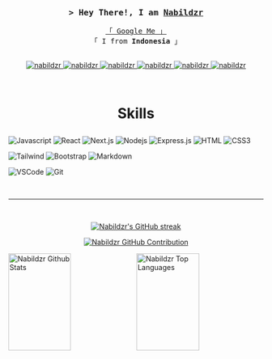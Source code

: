 <!--
<h2 align="center">
  Welcome to !
  <img src="https://media.giphy.com/media/hvRJCLFzcasrR4ia7z/giphy.gif" width="28">
</h2> -->

<!-- Intro  -->
<h3 align="center">
        <samp>&gt; Hey There!, I am
                <b><a target="_blank" href="https://nabildzr.xyz">Nabildzr</a></b>
        </samp>
</h3>

<p align="center"> 
  <samp>
    <a href="https://www.google.com/search?q=nabildzr">「 Google Me 」</a>
    <br>
    「 I from <b>Indonesia</b> 」
    <br>
    <br>
  </samp>
</p>

<p align="center">
 <a href="https://nabildzr.xyz" target="blank">
  <img src="https://img.shields.io/badge/Website-DC143C?style=for-the-badge&logo=medium&logoColor=white" alt="nabildzr" />
 </a>
 <a href="https://linkedin.com/in/nabildzr_" target="_blank">
  <img src="https://img.shields.io/badge/LinkedIn-0077B5?style=for-the-badge&logo=linkedin&logoColor=white" alt="nabildzr"/>
 </a>
 <a href="https://dev.to/nabildzr" target="_blank">
  <img src="https://img.shields.io/badge/dev.to-0A0A0A?style=for-the-badge&logo=dev.to&logoColor=white" alt="nabildzr" />
 </a>
 <a href="https://twitter.com/nabildzr" target="_blank">
  <img src="https://img.shields.io/badge/Twitter-1DA1F2?style=for-the-badge&logo=twitter&logoColor=white" alt="nabildzr"/>
 </a>
 <a href="https://instagram.com/nabildzr" target="_blank">
  <img src="https://img.shields.io/badge/Instagram-fe4164?style=for-the-badge&logo=instagram&logoColor=white" alt="nabildzr" />
 </a> 
 <a href="https://facebook.com/nabildzr" target="_blank">
  <img src="https://img.shields.io/badge/Facebook-20BEFF?&style=for-the-badge&logo=facebook&logoColor=white" alt="nabildzr"  />
  </a> 
</p>
<br />



# <p align="center">Skills</p>

![Javascript](https://img.shields.io/badge/Javascript-F0DB4F?style=for-the-badge&labelColor=black&logo=javascript&logoColor=F0DB4F)
![React](https://img.shields.io/badge/-React-61DBFB?style=for-the-badge&labelColor=black&logo=react&logoColor=61DBFB)
![Next.js](https://img.shields.io/badge/next.js-000000?style=for-the-badge&logo=nextdotjs&logoColor=white)
![Nodejs](https://img.shields.io/badge/Nodejs-3C873A?style=for-the-badge&labelColor=black&logo=node.js&logoColor=3C873A)
![Express.js](https://img.shields.io/badge/Express.js-000000?style=for-the-badge&logo=express&logoColor=white)
![HTML](https://img.shields.io/badge/HTML5-E34F26?style=for-the-badge&logo=html5&logoColor=white)
![CSS3](https://img.shields.io/badge/CSS3-1572B6?style=for-the-badge&logo=css3&logoColor=white)

![Tailwind](https://img.shields.io/badge/Tailwind_CSS-092749?style=for-the-badge&logo=tailwindcss&logoColor=06B6D4&labelColor=000000)
![Bootstrap](https://img.shields.io/badge/Bootstrap-563D7C?style=for-the-badge&logo=bootstrap&logoColor=white)
![Markdown](https://img.shields.io/badge/Markdown-000000?style=for-the-badge&logo=markdown&logoColor=white)

![VSCode](https://img.shields.io/badge/Visual_Studio-0078d7?style=for-the-badge&logo=visual%20studio&logoColor=white)
![Git](https://img.shields.io/badge/Git-F05032?style=for-the-badge&logo=git&logoColor=white)

<br/>

<hr/>
<br/>

<p align="center">
  <a href="https://github.com/nabildzr">
    <img src="https://github-readme-streak-stats.herokuapp.com/?user=alsiam&theme=radical&border=7F3FBF&background=0D1117" alt="Nabildzr's GitHub streak"/>
  </a>
</p>

<p align="center">
  <a href="https://github.com/nabildzr">
    <img src="https://github-profile-summary-cards.vercel.app/api/cards/profile-details?username=nabildzr&theme=radical" alt="Nabildzr GitHub Contribution"/>
  </a>
</p>

<a> 
    <a href="https://github.com/nabildzr"><img alt="Nabildzr Github Stats" src="https://denvercoder1-github-readme-stats.vercel.app/api?username=nabildzr&show_icons=true&count_private=true&theme=react&border_color=7F3FBF&bg_color=0D1117&title_color=F85D7F&icon_color=F8D866" height="192px" width="49.5%"/></a>
  <a href="https://github.com/nabildzr"><img alt="Nabildzr Top Languages" src="https://denvercoder1-github-readme-stats.vercel.app/api/top-langs/?username=nabildzr&langs_count=8&layout=compact&theme=react&border_color=7F3FBF&bg_color=0D1117&title_color=F85D7F&icon_color=F8D866" height="192px" width="49.5%"/></a>
  <br/>
</a>
